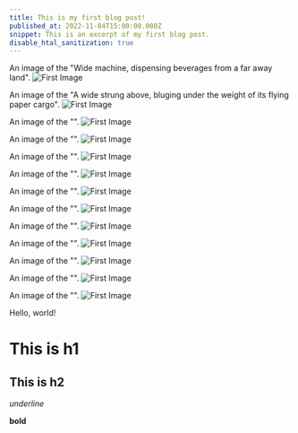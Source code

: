 ```yaml
---
title: This is my first blog post!
published_at: 2022-11-04T15:00:00.000Z
snippet: This is an excerpt of my first blog post.
disable_htal_sanitization: true
---
```

An image of the "Wide machine, dispensing beverages from a far away land".
![First Image](/w01s1/IMG_7617.jpg)

An image of the "A wide strung above, bluging under the weight of its flying paper cargo".
![First Image](/w01s1/IMG_7620.jpg)

An image of the "".
![First Image](/w01s1/IMG_7621.jpg)

An image of the "".
![First Image](/w01s1/IMG_7622.jpg)

An image of the "".
![First Image](/w01s1/IMG_7623.jpg)

An image of the "".
![First Image](/w01s1/IMG_7624.jpg)

An image of the "".
![First Image](/w01s1/IMG_7625.jpg)

An image of the "".
![First Image](/w01s1/IMG_7626.jpg)

An image of the "".
![First Image](/w01s1/IMG_7627.jpg)

An image of the "".
![First Image](/w01s1/IMG_7628.jpg)


An image of the "".
![First Image](/w01s1/IMG_7629.jpg)

An image of the "".
![First Image](/w01s1/IMG_7630.jpg)

An image of the "".
![First Image](/w01s1/IMG_7631.jpg)

Hello, world!

# This is h1

## This is h2

_underline_

**bold**
